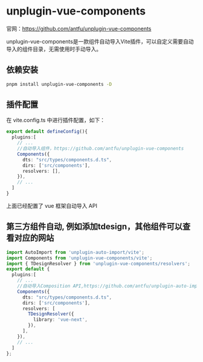 # unplugin-vue-components

官网：<https://github.com/antfu/unplugin-vue-components>

unplugin-vue-components是一款组件自动导入Vite插件，可以自定义需要自动导入的组件目录，无需使用时手动导入。

## 依赖安装

```sh
pnpm install unplugin-vue-components -D
```

## 插件配置

在 vite.config.ts 中进行插件配置，如下：

```ts
export default defineConfig(){
  plugins:[
    // ...
    //自动导入组件，https://github.com/antfu/unplugin-vue-components
    Components({
      dts: "src/types/components.d.ts",
      dirs: ['src/components'],
      resolvers: [],
    }),
    // ...
  ]
}
```

上面已经配置了 vue 框架自动导入 API

## 第三方组件自动, 例如添加tdesign，其他组件可以查看对应的网站

```ts
import AutoImport from 'unplugin-auto-import/vite';
import Components from 'unplugin-vue-components/vite';
import { TDesignResolver } from 'unplugin-vue-components/resolvers';
export default {
  plugins:[
    // ...
    //自动导入Composition API,https://github.com/antfu/unplugin-auto-import
    Components({
      dts: "src/types/components.d.ts",
      dirs: ['src/components'],
      resolvers: [
        TDesignResolver({
          library: 'vue-next',
        }),
      ],
    }),
    // ...
  ]
};
```
